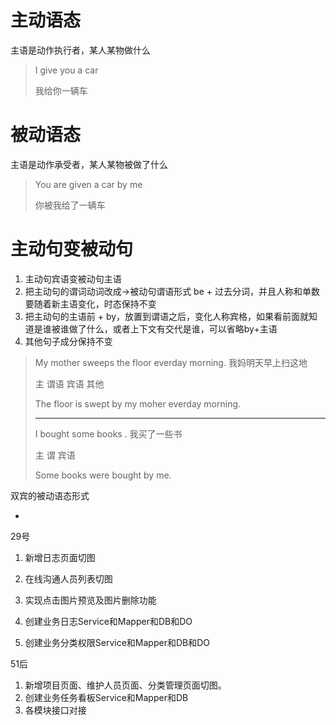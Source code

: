 # 主动语态

主语是动作执行者，某人某物做什么

> I give you a car
>
> 我给你一辆车

# 被动语态

主语是动作承受者，某人某物被做了什么

> You are given a car by me
>
> 你被我给了一辆车



# 主动句变被动句

1. 主动句宾语变被动句主语
2. 把主动句的谓词动词改成->被动句谓语形式 be + 过去分词，并且人称和单数要随着新主语变化，时态保持不变
3. 把主动句的主语前 + by，放置到谓语之后，变化人称宾格，如果看前面就知道是谁被谁做了什么，或者上下文有交代是谁，可以省略by+主语
4. 其他句子成分保持不变



> My mother sweeps the floor everday morning. 我妈明天早上扫这地
>
> 主                谓语            宾语      其他
>
> The floor is swept by my moher everday morning.
>
> -------
>
> I bought some books . 我买了一些书
>
> 主 谓             宾语
>
> Some books were bought by me.



双宾的被动语态形式

- 





29号

1. 新增日志页面切图

2. 在线沟通人员列表切图

3. 实现点击图片预览及图片删除功能

4. 创建业务日志Service和Mapper和DB和DO

5. 创建业务分类权限Service和Mapper和DB和DO

   



51后

1. 新增项目页面、维护人员页面、分类管理页面切图。
2. 创建业务任务看板Service和Mapper和DB
3. 各模块接口对接



 

